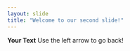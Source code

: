 ```yaml
---
layout: slide
title: "Welcome to our second slide!"
---
```

**Your Text**
Use the left arrow to go back!
